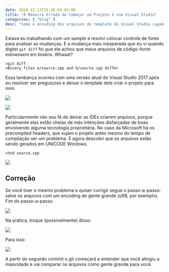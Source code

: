 ```yaml
---
date: 2018-12-11T15:46:03-02:00
title: "A Maneira Errada de Começar um Projeto é com Visual Studio"
categories: [ "blog" ]
desc: "Como o encoding dos arquivos do template do Visual Studio cagam o próprio controle de fonte que a Microsoft recomenda."
---
```

Estava eu trabalhando com um sample e resolvi colocar controle de fonte para analisar as mudanças. E a mudança mais inesperada que eu vi quando digitei `git diff` foi que ele achou que meus arquivos de código-fonte estivessem em binário. Whaaat?

```
>git diff
>Binary files a/source.cpp and b/source.cpp differ
```

Essa lambança ocorreu com uma versão atual do Visual Studio 2017 após eu resolver ser preguiçoso e deixar o template dele criar o projeto para mim.

![](/images/P7qCAHy.png)

![](/images/byVVnv2.png)

Particularmente não sou fã de deixar as IDEs criarem arquivos, porque geralmente elas estão cheias de más intenções disfarçadas de boas envolvendo alguma tecnologia proprietária. No caso da Microsoft há os precompiled headers, que sujam o projeto antes mesmo do tempo de compilação ser um problema. E agora descobri que os arquivos estão sendo gerados em UNICODE Windows.

```
>hxd source.cpp
```

![](/images/lXl446e.png)

## Correção

Se você tiver o mesmo problema e quiser corrigir segue o passo-a-passo: salve os arquivos com um encoding de gente grande (utf8, por exemplo). Fim do passo-a-passo.

![](/images/Sp5ZU0F.png)

Na prática, troque (possivelmente) disso:

![](/images/yh7U0Up.png)

Para isso:

![](/images/brifIMi.png)

A partir do segundo commit o git começará a entender que você atingiu a maioridade e vai comparar os arquivos como gente grande para você.

